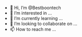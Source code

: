 - 👋 Hi, I’m @Bestboontech
- 👀 I’m interested in ...
- 🌱 I’m currently learning ...
- 💞️ I’m looking to collaborate on ...
- 📫 How to reach me ...

<!---
Bestboontech/Bestboontech is a ✨ special ✨ repository because its `README.md` (this file) appears on your GitHub profile.
You can click the Preview link to take a look at your changes.
--->

